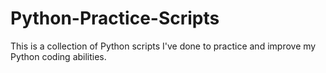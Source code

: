 # Python-Practice-Scripts
This is a collection of Python scripts I've done to practice and improve my Python coding abilities.
